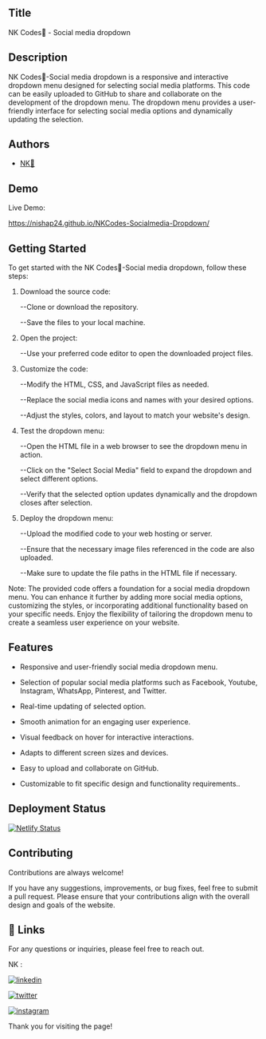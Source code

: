 ## Title

NK Codes💛 - Social media dropdown
## Description 

NK Codes💛-Social media dropdown is a responsive and interactive dropdown menu designed for selecting social media platforms. This code can be easily uploaded to GitHub to share and collaborate on the development of the dropdown menu. The dropdown menu provides a user-friendly interface for selecting social media options and dynamically updating the selection.



## Authors

- [NK💛](https://www.github.com/codesofTG) 


## Demo

Live Demo:

 https://nishap24.github.io/NKCodes-Socialmedia-Dropdown/   
## Getting Started

To get started with the NK Codes💛-Social media dropdown, follow these steps:

1. Download the source code:

    
    --Clone or download the repository.
    
    --Save the files to your local machine.

2. Open the project:

    
    --Use your preferred code editor to open the downloaded project files.

3. Customize the code:

    
    --Modify the HTML, CSS, and JavaScript files as needed.
    
    --Replace the social media icons and names with your desired options.
    
    --Adjust the styles, colors, and layout to match your website's design.

4. Test the dropdown menu:

    
    --Open the HTML file in a web browser to see the dropdown menu in action.
    
    --Click on the "Select Social Media" field to expand the dropdown and select different options.
    
    --Verify that the selected option updates dynamically and the dropdown closes after selection.

5. Deploy the dropdown menu:

    
    --Upload the modified code to your web hosting or server.
    
    --Ensure that the necessary image files referenced in the code are also uploaded.
    
    --Make sure to update the file paths in the HTML file if necessary.

Note: The provided code offers a foundation for a social media dropdown menu. You can enhance it further by adding more social media options, customizing the styles, or incorporating additional functionality based on your specific needs. Enjoy the flexibility of tailoring the dropdown menu to create a seamless user experience on your website.
## Features

- Responsive and user-friendly social media dropdown menu.

- Selection of popular social media platforms such as Facebook, Youtube, Instagram, WhatsApp, Pinterest, and Twitter.

- Real-time updating of selected option.

- Smooth animation for an engaging user experience.

- Visual feedback on hover for interactive interactions.

- Adapts to different screen sizes and devices.

- Easy to upload and collaborate on GitHub.

- Customizable to fit specific design and functionality requirements..


## Deployment Status

[![Netlify Status](https://api.netlify.com/api/v1/badges/788fe6a1-e3c1-4ef3-b6fd-8d7407a595ab/deploy-status)](https://app.netlify.com/sites/kanasu-social-media-dropdown/deploys)


## Contributing

Contributions are always welcome!

If you have any suggestions, improvements, or bug fixes, feel free to submit a pull request. Please ensure that your contributions align with the overall design and goals of the website. 


## 🔗 Links

For any questions or inquiries, please feel free to reach out. 

NK :

[![linkedin](https://img.shields.io/badge/linkedin-0A66C2?style=for-the-badge&logo=linkedin&logoColor=white)](https://www.linkedin.com/in/-nisha-p/)


[![twitter](https://img.shields.io/badge/twitter-1DA1F2?style=for-the-badge&logo=twitter&logoColor=white)](https://twitter.com/nishap24)

[![instagram](https://img.shields.io/badge/instagram-E4405F?style=for-the-badge&logo=instagram&logoColor=white)](https://instagram.com/_nisha_2407_)


Thank you for visiting the page!
